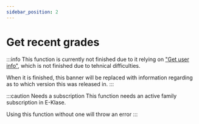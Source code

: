 ```yaml
---
sidebar_position: 2
---
```


# Get recent grades

:::info
This function is currently not finished due to it relying on ["Get user info"](/docs/npm-packages/eklase/v2.x.x/user/getinfo), which is not finished due to tehnical difficulties.

When it is finished, this banner will be replaced with information regarding as to which version this was released in.
:::

:::caution Needs a subscription
This function needs an active family subscription in E-Klase.

Using this function without one will throw an error
:::